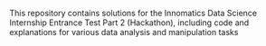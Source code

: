 This repository contains solutions for the Innomatics Data Science Internship Entrance Test Part 2 (Hackathon), including code and explanations for various data analysis and manipulation tasks
